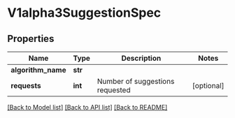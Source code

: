 # V1alpha3SuggestionSpec

## Properties
Name | Type | Description | Notes
------------ | ------------- | ------------- | -------------
**algorithm_name** | **str** |  | 
**requests** | **int** | Number of suggestions requested | [optional] 

[[Back to Model list]](../README.md#documentation-for-models) [[Back to API list]](../README.md#documentation-for-api-endpoints) [[Back to README]](../README.md)


